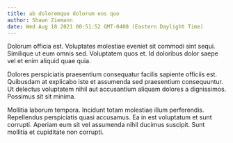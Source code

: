 ```yaml
---
title: ab doloremque dolorum eos quo
author: Shawn Ziemann
date: Wed Aug 18 2021 00:51:52 GMT-0400 (Eastern Daylight Time)
---
```

Dolorum officia est. Voluptates molestiae eveniet sit commodi sint sequi. Similique ut eum omnis sed. Voluptatem quos et. Id doloribus dolor saepe vel et enim aliquid quae quia.

 Dolores perspiciatis praesentium consequatur facilis sapiente officiis est. Quibusdam at explicabo iste et assumenda sed praesentium consequuntur. Ut delectus voluptatem nihil aut accusantium aliquam dolores a dignissimos. Possimus sit sit minima.

 Mollitia laborum tempora. Incidunt totam molestiae illum perferendis. Repellendus perspiciatis quasi accusamus. Ea in est voluptatum et sunt corrupti. Aperiam eum sit vel assumenda nihil ducimus suscipit. Sunt mollitia et cupiditate non corrupti.